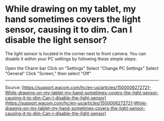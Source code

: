 # While drawing on my tablet, my hand sometimes covers the light sensor, causing it to dim. Can I disable the light sensor?

The light sensor is located in the corner next to front camera. You can disable it within your PC settings by following these simple steps:

Open the Charm bar
Click on "Settings"
Select "Change PC Settings"
Select "General"
Click "Screen," then select "Off"

---
Source: [https://support.wacom.com/hc/en-us/articles/1500006272721-While-drawing-on-my-tablet-my-hand-sometimes-covers-the-light-sensor-causing-it-to-dim-Can-I-disable-the-light-sensor](https://support.wacom.com/hc/en-us/articles/1500006272721-While-drawing-on-my-tablet-my-hand-sometimes-covers-the-light-sensor-causing-it-to-dim-Can-I-disable-the-light-sensor)
